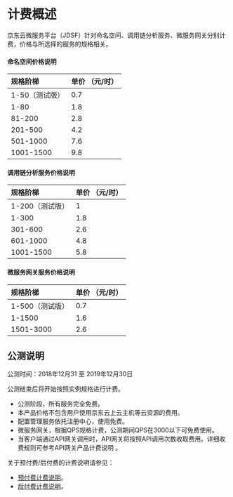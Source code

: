 # 计费概述

京东云微服务平台（JDSF）针对命名空间、调用链分析服务、微服务网关分别计费，价格与所选择的服务的规格相关。

#### 命名空间价格说明

| 规格阶梯 |  单价 （元/时） |
| :- | :- |
| 1-50（测试版） | 0.7 |
| 1-80      | 1.8 |
| 81-200    | 2.8 |
| 201-500   | 4.2 |
| 501-1000  | 7.6 |
| 1001-1500 | 9.8 |


#### 调用链分析服务价格说明

| 规格阶梯 |  单价 （元/时） |
| :- | :- |
| 1-200（测试版） | 1 |
| 1-300     | 1.8 |
| 301-600   | 2.6 |	
| 601-1000  | 4.8 |	
| 1001-1500 | 5.8 |		



#### 微服务网关服务价格说明

| 规格阶梯 |  单价 （元/时） |
| :- | :- |
| 1-500（测试版） | 0.7 |
| 1-1500     | 1.6 |
| 1501-3000   | 2.6 |	


	

## 公测说明

公测时间：2018年12月31 至 2019年12月30日

公测结束后将开始按照实例规格进行计费。

-  公测阶段，所有服务完全免费。
-  本产品价格不包含用户使用京东云上云主机等云资源的费用。
-  配置管理服务依托注册中心，使用免费。
-  微服务网关，根据QPS规格计费，公测期间QPS在3000以下可免费使用。
-  当客户端通过API网关调用时，API网关将按照API调用次数收取费用。详细收费规则可参考API网关产品计费说明  。


关于预付费/后付费的计费说明请参见：

* [预付费计费说明](../../../Finance/Billing/Billing-method/Prepay.md)。		
* [后付费计费说明](../../../Finance/Billing/Billing-method/Postpay.md)。			
		
